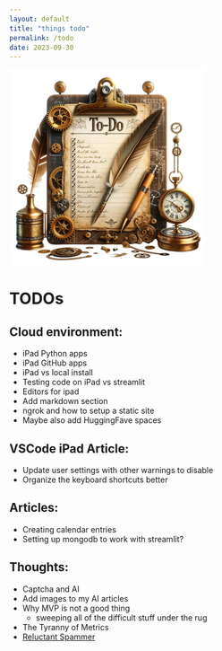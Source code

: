```yaml
---
layout: default
title: "things todo"
permalink: /todo
date: 2023-09-30
---
```


<img class="right" src="/assets/todo.png" alt="Brain" width="350">

# TODOs

## Cloud environment:
- iPad Python apps
- iPad GitHub apps
- iPad vs local install
- Testing code on iPad vs streamlit
- Editors for ipad
- Add markdown section
- ngrok and how to setup a static site
- Maybe also add HuggingFave spaces

## VSCode iPad Article:
- Update user settings with other warnings to disable
- Organize the keyboard shortcuts better

## Articles:
- Creating calendar entries
- Setting up mongodb to work with streamlit?

## Thoughts:
- Captcha and AI
- Add images to my AI articles
- Why MVP is not a good thing
	- sweeping all of the difficult stuff under the rug
- The Tyranny of Metrics
- [Reluctant Spammer](https://seths.blog/2023/11/the-reluctant-spammer/)
